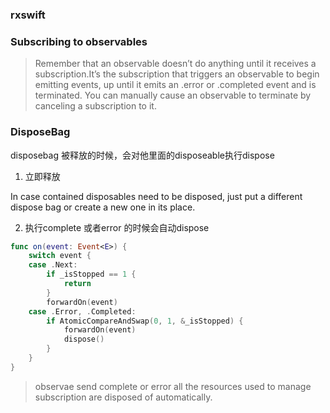 ###  rxswift 

### Subscribing to observables



> Remember that an observable doesn’t do anything until it receives a subscription.It’s the subscription that triggers an observable to begin emitting events, up until it emits an .error or .completed event and is terminated. You can manually cause an observable to terminate by canceling a subscription to it.



### DisposeBag 

disposebag 被释放的时候，会对他里面的disposeable执行dispose

1. 立即释放

In case contained disposables need to be disposed, just put a different dispose bag or create a new one in its place.

2. 执行complete 或者error 的时候会自动dispose

```swift
func on(event: Event<E>) {
    switch event {
    case .Next:
        if _isStopped == 1 {
            return
        }
        forwardOn(event)
    case .Error, .Completed:
        if AtomicCompareAndSwap(0, 1, &_isStopped) {
            forwardOn(event)
            dispose()
        }
    }
}
```

> observae  send complete or error  all the resources used to manage subscription are disposed of automatically. 